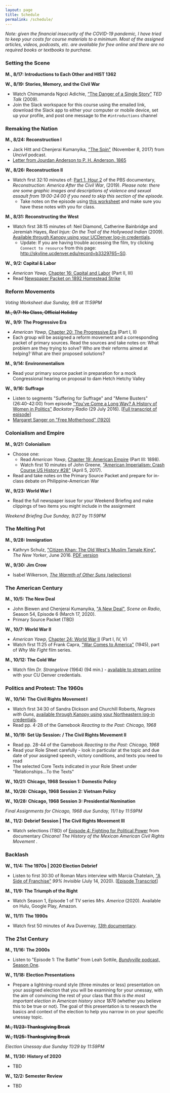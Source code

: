 ```yaml
---
layout: page
title: Schedule
permalink: /schedule/
---
```


*Note: given the financial insecurity of the COVID-19 pandemic, I have tried to keep your costs for course materials to a minimum. Most of the assigned articles, videos, podcasts, etc. are available for free online and there are no required books or textbooks to purchase.*

### Setting the Scene

**M., 8/17: Introductions to Each Other and HIST 1362**

**W., 8/19: Stories, Memory, and the Civil War**
- Watch Chimamanda Ngozi Adichie, [“The Danger of a Single Story”](https://www.ted.com/talks/chimamanda_adichie_the_danger_of_a_single_story) *TED Talk* (2009).
- Join the Slack workspace for this course using the emailed link, download the Slack app to either your computer or mobile device, set up your profile, and post one message to the `#introductions` channel 

### Remaking the Nation

**M., 8/24: Reconstruction I**
- Jack Hitt and Chenjerai Kumanyika, ["The Spin"](http://www.gimletmedia.com/uncivil/the-spin#episode-player) (November 8, 2017) from *Uncivil* podcast.  
- [Letter from Jourdan Anderson to P. H. Anderson, 1865](https://www.dropbox.com/s/hpgbpioy7a3zt1f/JourdanAnderson_1865.docx?dl=0)

**W., 8/26: Reconstruction II**
- Watch first 32:10 minutes of: [Part 1, Hour 2](https://www.pbs.org/weta/reconstruction/episodes/hour-two/) of the PBS documentary, *Reconstruction: America After the Civil War*, (2019). *Please note: there are some graphic images and descriptions of violence and sexual assault from 19:00-24:00 if you need to skip this section of the episode.*
  - Take notes on the episode using [this worksheet]({{site.baseurl}}/downloads/documentary-worksheet.docx) and make sure you have these notes with you for class.

**M., 8/31: Reconstructing the West** 
- Watch first 38:15 minutes of: Neil Diamond, Catherine Bainbridge and Jeremiah Hayes, *Reel Injun: On the Trail of the Hollywood Indian* (2009). [Available through Kanopy using your UCDenver log-in credentials](https://aurarialibrary.idm.oclc.org/login?url=https://ucdenver.kanopy.com/video/reel-injun-native-american-portrayal-hollywo). 
  - Update: If you are having trouble accessing the film, try clicking `Connect to resource` from this page: <http://skyline.ucdenver.edu/record=b3329765~S0>.

**W., 9/2: Capital & Labor** 
- *American Yawp*, [Chapter 16: Capital and Labor](http://www.americanyawp.com/text/16-capital-and-labor) (Part II, III)
- Read [Newspaper Packet on 1892 Homestead Strike](https://www.dropbox.com/s/i932jj6bc9ztlk7/homestead-newspapers.pdf?dl=0)

### Reform Movements

*Voting Worksheet due Sunday, 9/6 at 11:59PM*

~~**M., 9/7: No Class, Official Holiday**~~

**W., 9/9: The Progressive Era**
- *American Yawp*, [Chapter 20: The Progressive Era](http://www.americanyawp.com/text/20-the-progressive-era/) (Part I, II)
- Each group will be assigned a reform movement and a corresponding packet of primary sources. Read the sources and take notes on: What problem are they trying to solve? Who are their reforms aimed at helping? What are their proposed solutions? 

**M., 9/14: Environmentalism**
- Read your primary source packet in preparation for a mock Congressional hearing on proposal to dam Hetch Hetchy Valley

**W., 9/16: Suffrage**
- Listen to segments "Suffering for Suffrage" and "Meme Busters" (26:40-42:00) from episode ["You've Come a Long Way? A History of Women in Politics"](https://www.backstoryradio.org/shows/youve-come-a-long-way/) *Backstory Radio* (29 July 2016). [[Full transcript of episode](https://www.backstoryradio.org/wp-content/uploads/sites/13/2018/08/You_ve_Come_A_Long_Way___A_History_Of_Women_In_Politics.pdf)]
- [Margaret Sanger on "Free Motherhood" (1920)](https://www.dropbox.com/s/vebb8i97ttepedc/Sanger_FreeMotherhood.pdf?dl=0)

### Colonialism and Empire

**M., 9/21: Colonialism**
- Choose one: 
  - Read *American Yawp*, [Chapter 19: American Empire](http://www.americanyawp.com/text/19-american-empire) (Part III: 1898).
  - Watch first 10 minutes of John Greene, ["American Imperialism: Crash Course US History #28"]() (April 5, 2017).
- Read and take notes on the Primary Source Packet and prepare for in-class debate on Philippine-American War 

**W., 9/23: World War I**
- Read the full newspaper issue for your Weekend Briefing and make clippings of two items you might include in the assignment

*Weekend Briefing Due Sunday, 9/27 by 11:59PM*

### The Melting Pot

**M., 9/28: Immigration**
- Kathryn Schulz, ["Citizen Khan: The Old West's Muslim Tamale King"](https://www.newyorker.com/magazine/2016/06/06/zarif-khans-tamales-and-the-muslims-of-sheridan-wyoming), *The New Yorker*, June 2016. [PDF version](https://www.dropbox.com/s/hf70871ha47drxd/Schulz_CitizenKhan.pdf?dl=0)

**W., 9/30: Jim Crow**
- Isabel Wilkerson, [*The Warmth of Other Suns* (selections)](https://www.dropbox.com/s/du5hfxjvxqhdc3g/Wilkerson_TheWarmthOfOtherSuns_selections_hist1362.pdf?dl=0)

### The American Century

**M., 10/5: The New Deal**
- John Biewen and Chenjerai Kumanyika, ["A New Deal"](https://www.sceneonradio.org/s4-e6-a-new-deal/), *Scene on Radio*, Season 54, Episode 6 (March 17, 2020).
- Primary Source Packet (TBD) 

**W., 10/7: World War II**
- *American Yawp*, [Chapter 24: World War II](http://www.americanyawp.com/text/24-world-war-ii/) (Part I, IV, V)
- Watch first 11:25 of Frank Capra, ["War Comes to America"](https://video-alexanderstreet-com.aurarialibrary.idm.oclc.org/watch/war-comes-to-america) (1945), part of *Why We Fight* film series.

**M., 10/12: The Cold War** 
- Watch film *Dr. Strangelove* (1964) (94 min.) - [available to stream online](https://digitalcampus.swankmp.net/ucdenver337655/watch/A2EEC82F2C9F48AC?referrer=direct) with your CU Denver credentials.

### Politics and Protest: The 1960s

**W., 10/14: The Civil Rights Movement I**
- Watch first 34:30 of Sandra Dickson and Churchill Roberts, *Negroes with Guns*, [available through Kanopy using your Northeastern log-in credentials](https://northeastern.kanopy.com/video/negroes-guns).
- Read pp. 4-28 of the Gamebook  *Reacting to the Past: Chicago, 1968*

**M., 10/19: Set Up Session: / The Civil Rights Movement II**
- Read pp. 28-44 of the Gamebook  *Reacting to the Past: Chicago, 1968*
- Read your Role Sheet carefully - look in particular at the topic and due date of your assigned speech, victory conditions, and texts you need to read
- The selected Core Texts indicated in your Role Sheet under "Relationships...To the Texts"

**W., 10/21: Chicago, 1968 Session 1: Domestic Policy**

**M., 10/26: Chicago, 1968 Session 2: Vietnam Policy**

**W., 10/28: Chicago, 1968 Session 3: Presidential Nomination**

*Final Assignments for Chicago, 1968 due Sunday, 11/1 by 11:59PM*

**M., 11/2: Debrief Session | The Civil Rights Movement III** 
- Watch selections (TBD) of [Episode 4: Fighting for Political Power](https://ucdenver.kanopy.com/video/chicano-episode-4-fighting-political-power) from documentary *Chicano! The History of the Mexican American Civil Rights Movement* .

### Backlash

**W., 11/4: The 1970s | 2020 Election Debrief**
- Listen to first 30:30 of Roman Mars interview with Marcia Chatelain, ["A Side of Franchise"](https://99percentinvisible.org/episode/a-side-of-franchise/) *99% Invisible* (July 14, 2020). [[Episode Transcript](https://99percentinvisible.org/episode/a-side-of-franchise/transcript/)]

**M., 11/9: The Triumph of the Right**
- Watch Season 1, Episode 1 of TV series *Mrs. America* (2020). Available on Hulu, Google Play, Amazon.

**W., 11/11: The 1990s**
- Watch first 50 minutes of Ava Duvernay, [*13th* documentary](https://www.youtube.com/watch?v=krfcq5pF8u8).

### The 21st Century

**M., 11/16: The 2000s** 
- Listen to "Episode 1: The Battle" from Leah Sottile, [*Bundyville* podcast, Season One](https://longreads.com/bundyville/season-one/).

**W., 11/18: Election Presentations** 
- Prepare a lightning-round style (three minutes or less) presentation on your assigned election that you will be examining for your unessay, with the aim of convincing the rest of your class that *this is the most important election in American history since 1876* (whether you believe this to be true or not). The goal of this presentation is to research the basics and context of the election to help you narrow in on your specific unessay topic. 

~~**M., 11/23: Thanksgiving Break**~~
 
~~**W., 11/25: Thanksgiving Break**~~ 

*Election Unessay due Sunday 11/29 by 11:59PM*

**M., 11/30: History of 2020** 
- TBD 

**W., 12/2: Semester Review**
- TBD


